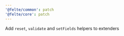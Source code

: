 ```yaml
---
'@felte/common': patch
'@felte/core': patch
---
```


Add `reset`, `validate` and `setFields` helpers to extenders
